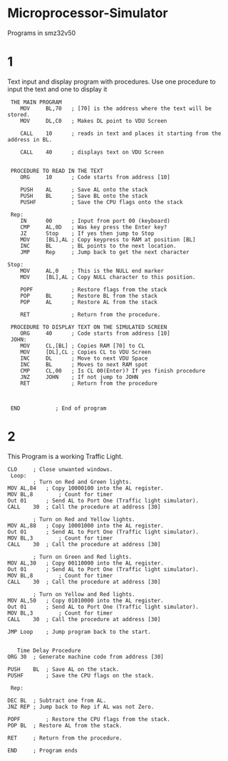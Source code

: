 # Microprocessor-Simulator
Programs in smz32v50

# 1

Text input and display program with procedures.
Use one procedure to input the text and one to display it



     THE MAIN PROGRAM
        MOV     BL,70   ; [70] is the address where the text will be stored. 
        MOV     DL,C0   ; Makes DL point to VDU Screen

        CALL    10      ; reads in text and places it starting from the address in BL.

        CALL    40      ; displays text on VDU Screen


     PROCEDURE TO READ IN THE TEXT
        ORG     10      ; Code starts from address [10]

        PUSH    AL      ; Save AL onto the stack
        PUSH    BL      ; Save BL onto the stack
        PUSHF           ; Save the CPU flags onto the stack

     Rep:
        IN      00      ; Input from port 00 (keyboard)
        CMP     AL,0D   ; Was key press the Enter key?
        JZ      Stop    ; If yes then jump to Stop
        MOV     [BL],AL ; Copy keypress to RAM at position [BL]
        INC     BL      ; BL points to the next location.
        JMP     Rep     ; Jump back to get the next character

    Stop:
        MOV     AL,0    ; This is the NULL end marker
        MOV     [BL],AL ; Copy NULL character to this position.

        POPF            ; Restore flags from the stack
        POP     BL      ; Restore BL from the stack
        POP     AL      ; Restore AL from the stack

        RET             ; Return from the procedure.

     PROCEDURE TO DISPLAY TEXT ON THE SIMULATED SCREEN
        ORG     40      ; Code starts from address [10]
     JOHN:
        MOV     CL,[BL] ; Copies RAM [70] to CL
        MOV     [DL],CL ; Copies CL to VDU Screen
        INC     DL      ; Move to next VDU Space
        INC     BL      ; Moves to next RAM spot
        CMP     CL,00   ; Is CL 00(Enter)? If yes finish procedure
        JNZ     JOHN    ; If not jump to JOHN
        RET             ; Return from the procedure



     END           ; End of program
# 2
This Program is a working Traffic Light.
     
	CLO		; Close unwanted windows.
     Loop:
     		; Turn on Red and Green lights.
	MOV AL,84	; Copy 10000100 into the AL register.
	MOV BL,8    	; Count for timer
	Out 01 		; Send AL to Port One (Traffic light simulator).
	CALL	30	; Call the procedure at address [30]

			; Turn on Red and Yellow lights.
	MOV AL,88	; Copy 10001000 into the AL register.
	Out 01 		; Send AL to Port One (Traffic light simulator).
	MOV BL,3     	; Count for timer
	CALL	30	; Call the procedure at address [30]

			; Turn on Green and Red lights.
	MOV AL,30	; Copy 00110000 into the AL register.
	Out 01		; Send AL to Port One (Traffic light simulator).
	MOV BL,8    	; Count for timer
	CALL	30	; Call the procedure at address [30]

			; Turn on Yellow and Red lights.
	MOV AL,50	; Copy 01010000 into the AL register.
	Out 01 		; Send AL to Port One (Traffic light simulator).
	MOV BL,3     	; Count for timer
	CALL	30	; Call the procedure at address [30]

	JMP Loop	; Jump program back to the start.


       Time Delay Procedure   	
	ORG	30	; Generate machine code from address [30]

	PUSH	BL	; Save AL on the stack.
	PUSHF		; Save the CPU flags on the stack.
     
     Rep:
	
	DEC	BL	; Subtract one from AL.
	JNZ	REP	; Jump back to Rep if AL was not Zero.

	POPF		; Restore the CPU flags from the stack.
	POP	BL	; Restore AL from the stack.

	RET		; Return from the procedure.

	END		; Program ends
